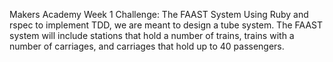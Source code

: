 Makers Academy Week 1 Challenge: The FAAST System
Using Ruby and rspec to implement TDD, we are meant to design a tube system.
The FAAST system will include stations that hold a number of trains, trains with
a number of carriages, and carriages that hold up to 40 passengers.
